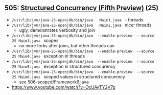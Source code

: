 ##  505: [Structured Concurrency (Fifth Preview)](https://openjdk.org/jeps/505) (25)

 * `/usr/lib/jvm/java-25-openjdk/bin/java   Main1.java ` - threads
 * `/usr/lib/jvm/java-25-openjdk/bin/java   Main2.java ` nicer threads
   * ugly, demonstrates verbosity and join
 * `/usr/lib/jvm/java-25-openjdk/bin/java  --enable-preview  --source 25 Main3.java ` scopes
   * no more forks after joins, but other threads can
 * `/usr/lib/jvm/java-25-openjdk/bin/java  --enable-preview  --source 25 Main4.java ` exception in threads
 * `/usr/lib/jvm/java-25-openjdk/bin/java  --enable-preview  --source 25 Main5.java ` exception in structured concurency
 * `/usr/lib/jvm/java-25-openjdk/bin/java  --enable-preview  --source 25 Main6.java ` scoped values in structured concurency
   * see 506-scoped/Framework6.java
 * https://www.youtube.com/watch?v=OcUAyTY2V7g



